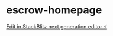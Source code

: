 # escrow-homepage

[Edit in StackBlitz next generation editor ⚡️](https://stackblitz.com/~/github.com/faai5200/escrow-homepage)